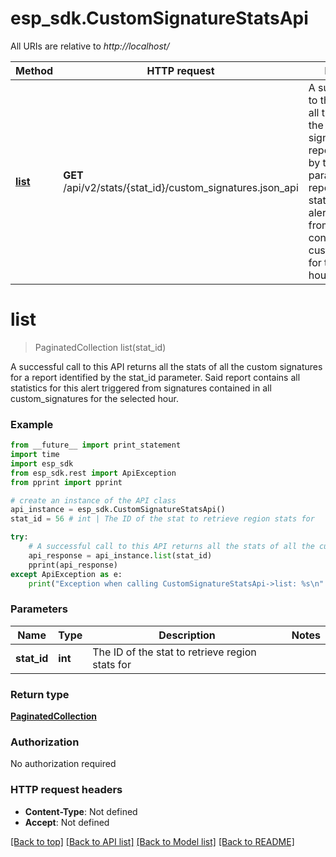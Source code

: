 # esp_sdk.CustomSignatureStatsApi

All URIs are relative to *http://localhost/*

Method | HTTP request | Description
------------- | ------------- | -------------
[**list**](CustomSignatureStatsApi.md#list) | **GET** /api/v2/stats/{stat_id}/custom_signatures.json_api | A successful call to this API returns all the stats of all the custom signatures for a report identified by the stat_id parameter. Said report contains all statistics for this alert triggered from signatures contained in all custom_signatures for the selected hour.


# **list**
> PaginatedCollection list(stat_id)

A successful call to this API returns all the stats of all the custom signatures for a report identified by the stat_id parameter. Said report contains all statistics for this alert triggered from signatures contained in all custom_signatures for the selected hour.

### Example 
```python
from __future__ import print_statement
import time
import esp_sdk
from esp_sdk.rest import ApiException
from pprint import pprint

# create an instance of the API class
api_instance = esp_sdk.CustomSignatureStatsApi()
stat_id = 56 # int | The ID of the stat to retrieve region stats for

try: 
    # A successful call to this API returns all the stats of all the custom signatures for a report identified by the stat_id parameter. Said report contains all statistics for this alert triggered from signatures contained in all custom_signatures for the selected hour.
    api_response = api_instance.list(stat_id)
    pprint(api_response)
except ApiException as e:
    print("Exception when calling CustomSignatureStatsApi->list: %s\n" % e)
```

### Parameters

Name | Type | Description  | Notes
------------- | ------------- | ------------- | -------------
 **stat_id** | **int**| The ID of the stat to retrieve region stats for | 

### Return type

[**PaginatedCollection**](PaginatedCollection.md)

### Authorization

No authorization required

### HTTP request headers

 - **Content-Type**: Not defined
 - **Accept**: Not defined

[[Back to top]](#) [[Back to API list]](../README.md#documentation-for-api-endpoints) [[Back to Model list]](../README.md#documentation-for-models) [[Back to README]](../README.md)

